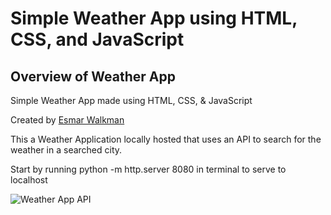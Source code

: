 # Simple Weather App using HTML, CSS, and JavaScript

## Overview of Weather App

Simple Weather App made using HTML, CSS, &amp; JavaScript

Created by [Esmar Walkman](https://www.linkedin.com/in/esmarwalkman/)

This a Weather Application locally hosted that uses an API to search for the weather in a searched city.

Start by running python -m http.server 8080 in terminal to serve to localhost

![Weather App API](https://ia601007.us.archive.org/13/items/theoriginalfilesofsomewindowswallpapers/bliss%20600dpi.jpg)
